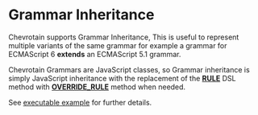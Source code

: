 # Grammar Inheritance

Chevrotain supports Grammar Inheritance, This is useful to represent multiple variants of the same grammar
for example a grammar for ECMAScript 6 **extends** an ECMAScript 5.1 grammar.

Chevrotain Grammars are JavaScript classes, so Grammar inheritance is simply JavaScript inheritance
with the replacement of the [**RULE**](https://chevrotain.io/documentation/10_4_0/classes/CstParser.html#RULE)
DSL method with [**OVERRIDE_RULE**](https://chevrotain.io/documentation/10_4_0/classes/CstParser.html#OVERRIDE_RULE) method when needed.

See [executable example](https://github.com/chevrotain/chevrotain/tree/master/examples/parser/inheritance)
for further details.
